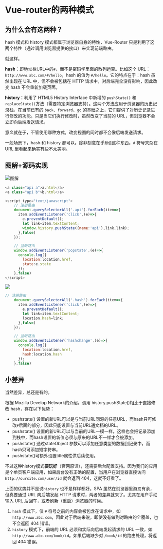 # Vue-router的两种模式

## 为什么会有这两种？

hash 模式和 history 模式都属于浏览器自身的特性，Vue-Router 只是利用了这两个特性（通过调用浏览器提供的接口）来实现前端路由。

就这样。

**hash**：即地址栏URL中的`#`，而不是密码学里面的散列运算。比如这个 URL：`http://www.abc.com/#/hello`，hash 的值为 `#/hello`。它的特点在于：hash 虽然出现在 URL 中，但不会被包括在 HTTP 请求中，对后端完全没有影响，因此改变 hash 不会重新加载页面。

**history**：利用了 HTML5 History Interface 中新增的 `pushState()` 和 `replaceState()`方法（需要特定浏览器支持）。这两个方法应用于浏览器的历史记录栈，在当前已有的 `back`、`forward`、`go` 的基础之上，它们提供了对历史记录进行修改的功能。只是当它们执行修改时，虽然改变了当前的 URL，但浏览器不会立即向后端发送请求。

意义就在于，不管使用哪种方式，改变视图的同时都不会像后端发送请求。

一般场景下，hash 和 history 都可以，除非刻意在乎`颜值`这种东西，`#` 符号夹杂在 URL 里看起来确实有些不太美丽。



## 图解+源码实现

![图解](/images/HistoryApi.png)

```javascript
<a class="api a">a.html</a>
<a class="api b">b.html</a>

<script type="text/javascript">
    // 注册路由
    document.querySelectorAll('.api').forEach(item=>{
      item.addEventListener('click',(e)=>{
        e.preventDefault();
        let link=item.textContent;
        window.history.pushState({name:'api'},link,link);
      },false)
    });

    // 监听路由
    window.addEventListener('popstate',(e)=>{
      console.log({
        location:location.href,
        state:e.state
      });
    },false)
</script>
```

![](/images/hash.png)

```javascript
// 注册路由
    document.querySelectorAll('.hash').forEach(item=>{
      item.addEventListener('click',(e)=>{
        e.preventDefault();
        let link=item.textContent;
        location.hash=link;
      },false)
    });

    // 监听路由
    window.addEventListener('hashchange',(e)=>{
      console.log({
        location:location.href,
        hash:location.hash
      });
    },false)
```



## 小差异

当然差异，总还是有的。

根据 Mozilla Develop Network的介绍，调用 history.pushState()相比于直接修改 hash，存在以下优势：

- pushstate() 设置的新URL可以是与当前URL同源的任意URL，而hash只可修改`#`后面的部分，因此只能设置与当前URL通文档的URL。
- pushstate() 设置的新URL可以与当前的URL一模一样，这样也会把记录添加到栈中，而hash设置的新值必须与原来的URL不一样才会被添加。
- pushstate() 通过stateObject 参数可以添加任意类型的数据到记录中，而hash只可添加短字符串。
- pushstate()可额外设置title属性供后续使用。

不过这种history模式**要玩好**（官网原话），还需要后台配置支持。因为我们的应用是个单页客户端应用，如果后台没有正确的配置，当用户在浏览器直接访问 `http://oursite.com/user/id` 就会返回 404，这就不好看了。

上面的优势并不是说`history` 也不是样样都好。SPA 虽然在浏览器里游刃有余，但真要通过 URL 向后端发起 HTTP 请求时，两者的差异就来了。尤其在用户手动输入 URL 后回车，或者刷新（重启）浏览器的时候。

1. `hash` 模式下，仅 `#` 符号之前的内容会被包含在请求中，如 `http://www.abc.com`，因此对于后端来说，即使没有做到对路由的全覆盖，也不会返回 404 错误。
2. `history` 模式下，前端的 URL 必须和实际向后端发起请求的 URL 一致，如 `http://www.abc.com/book/id`。如果后端缺少对 `/book/id` 的路由处理，将返回 404 错误。

